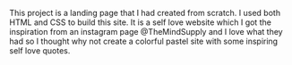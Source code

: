 This project is a landing page that I had created from scratch. I used both HTML and CSS to build this site. It is a self love website which I got the inspiration from an instagram page @TheMindSupply and I love what they had so I thought why not create a colorful pastel site with some inspiring self love quotes.

